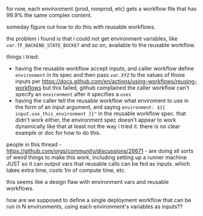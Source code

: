 
for now, each environment (prod, nonprod, etc) gets a workflow file that
has 99.9% the same complex content.

someday figure out how to do this with reusable workflows.

the problem i found is that i could not get environment variables, like
`var.TF_BACKEND_STATE_BUCKET` and so on, available to the reusable workflow.

things i tried:
- having the reusable workflow accept inputs, and caller workflow define
  `environment` in its spec and then pass `var.XYZ` to the values of those
  inputs per
  https://docs.github.com/en/actions/using-workflows/reusing-workflows but this
  failed, github complained the caller workflow can't specify an `environment`
  after it specifies a `uses`
- having the caller tell the reusable workflow what enviroment to use in the
  form of an input argument, and saying `environment: ${{
  input.use_this_environment }}"` in the reusable workflow spec. that didn't
  work either, the environment spec doesn't appear to work dynamically like
  that at least not the way i tried it. there is no clear example or doc for
  how to do this.

people in this thread - https://github.com/orgs/community/discussions/26671 -
are doing all sorts of weird things to make this work, including setting up a
runner machine JUST so it can output vars that reusable calls can be fed as
inputs. which takes extra time, costs 1m of compute time, etc.

this seems like a design flaw with environment vars and reusable workflows.

how are we supposed to define a single deployment workflow that can be run in N
environments, using each environment's variables as inputs??

